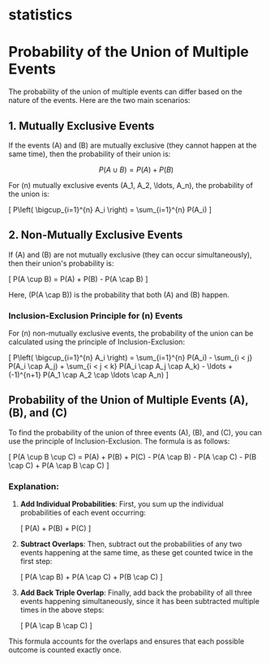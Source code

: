 # statistics

# Probability of the Union of Multiple Events

The probability of the union of multiple events can differ based on the nature of the events. Here are the two main scenarios:

## 1. Mutually Exclusive Events

If the events \(A\) and \(B\) are mutually exclusive (they cannot happen at the same time), then the probability of their union is:

$$
P(A \cup B) = P(A) + P(B)
$$

For \(n\) mutually exclusive events \(A_1, A_2, \ldots, A_n\), the probability of the union is:

\[
P\left( \bigcup_{i=1}^{n} A_i \right) = \sum_{i=1}^{n} P(A_i)
\]

## 2. Non-Mutually Exclusive Events

If \(A\) and \(B\) are not mutually exclusive (they can occur simultaneously), then their union's probability is:

\[
P(A \cup B) = P(A) + P(B) - P(A \cap B)
\]

Here, \(P(A \cap B)\) is the probability that both \(A\) and \(B\) happen.

### Inclusion-Exclusion Principle for \(n\) Events

For \(n\) non-mutually exclusive events, the probability of the union can be calculated using the principle of Inclusion-Exclusion:

\[
P\left( \bigcup_{i=1}^{n} A_i \right) = \sum_{i=1}^{n} P(A_i) - \sum_{i < j} P(A_i \cap A_j) + \sum_{i < j < k} P(A_i \cap A_j \cap A_k) - \ldots + (-1)^{n+1} P(A_1 \cap A_2 \cap \ldots \cap A_n)
\]


## Probability of the Union of Multiple Events \(A\), \(B\), and \(C\)

To find the probability of the union of three events \(A\), \(B\), and \(C\), you can use the principle of Inclusion-Exclusion. The formula is as follows:

\[
P(A \cup B \cup C) = P(A) + P(B) + P(C) - P(A \cap B) - P(A \cap C) - P(B \cap C) + P(A \cap B \cap C)
\]

### Explanation:

1. **Add Individual Probabilities**: First, you sum up the individual probabilities of each event occurring:

    \[
    P(A) + P(B) + P(C)
    \]

2. **Subtract Overlaps**: Then, subtract out the probabilities of any two events happening at the same time, as these get counted twice in the first step:

    \[
    P(A \cap B) + P(A \cap C) + P(B \cap C)
    \]

3. **Add Back Triple Overlap**: Finally, add back the probability of all three events happening simultaneously, since it has been subtracted multiple times in the above steps:

    \[
    P(A \cap B \cap C)
    \]

This formula accounts for the overlaps and ensures that each possible outcome is counted exactly once.
